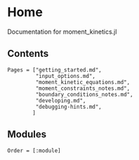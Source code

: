 # Home

Documentation for moment_kinetics.jl

## Contents

```@contents
Pages = ["getting_started.md",
         "input_options.md",
         "moment_kinetic_equations.md",
         "moment_constraints_notes.md",
         "boundary_conditions_notes.md",
         "developing.md",
         "debugging-hints.md",
        ]
```

## Modules

```@index
Order = [:module]
```
